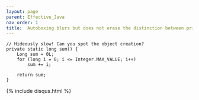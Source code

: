 ```yaml
---
layout: page
parent: Effective_Java
nav_order: 1
title:  Autoboxing blurs but does not erase the distinction between primitive and boxed primitive types
---
```


```
// Hideously slow! Can you spot the object creation?
private static long sum() {
    Long sum = 0L;
    for (long i = 0; i <= Integer.MAX_VALUE; i++)
        sum += i;

    return sum;
}
```

{% include disqus.html %}

